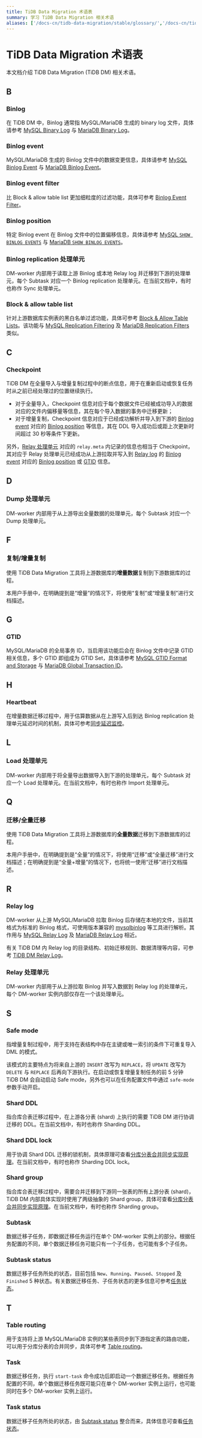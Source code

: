 ```yaml
---
title: TiDB Data Migration 术语表
summary: 学习 TiDB Data Migration 相关术语
aliases: ['/docs-cn/tidb-data-migration/stable/glossary/','/docs-cn/tidb-data-migration/v1.0/glossary/','/docs-cn/dev/reference/tools/data-migration/glossary/','/docs-cn/v3.1/reference/tools/data-migration/glossary/','/docs-cn/v3.0/reference/tools/data-migration/glossary/','/docs-cn/v2.1/reference/tools/data-migration/glossary/']
---
```


# TiDB Data Migration 术语表

本文档介绍 TiDB Data Migration (TiDB DM) 相关术语。

## B

### Binlog

在 TiDB DM 中，Binlog 通常指 MySQL/MariaDB 生成的 binary log 文件，具体请参考 [MySQL Binary Log](https://dev.mysql.com/doc/internals/en/binary-log.html) 与 [MariaDB Binary Log](https://mariadb.com/kb/en/library/binary-log/)。

### Binlog event

MySQL/MariaDB 生成的 Binlog 文件中的数据变更信息，具体请参考 [MySQL Binlog Event](https://dev.mysql.com/doc/internals/en/binlog-event.html) 与 [MariaDB Binlog Event](https://mariadb.com/kb/en/library/1-binlog-events/)。

### Binlog event filter

比 Block & allow table list 更加细粒度的过滤功能，具体可参考 [Binlog Event Filter](overview.md#binlog-event-filter)。

### Binlog position

特定 Binlog event 在 Binlog 文件中的位置偏移信息，具体请参考 [MySQL `SHOW BINLOG EVENTS`](https://dev.mysql.com/doc/refman/8.0/en/show-binlog-events.html) 与 [MariaDB `SHOW BINLOG EVENTS`](https://mariadb.com/kb/en/library/show-binlog-events/)。

### Binlog replication 处理单元

DM-worker 内部用于读取上游 Binlog 或本地 Relay log 并迁移到下游的处理单元，每个 Subtask 对应一个 Binlog replication 处理单元。在当前文档中，有时也称作 Sync 处理单元。

### Block & allow table list

针对上游数据库实例表的黑白名单过滤功能，具体可参考 [Block & Allow Table Lists](overview.md#block--allow-table-lists)。该功能与 [MySQL Replication Filtering](https://dev.mysql.com/doc/refman/5.6/en/replication-rules.html) 及 [MariaDB Replication Filters](https://mariadb.com/kb/en/library/replication-filters/) 类似。

## C

### Checkpoint

TiDB DM 在全量导入与增量复制过程中的断点信息，用于在重新启动或恢复任务时从之前已经处理过的位置继续执行。

- 对于全量导入，Checkpoint 信息对应于每个数据文件已经被成功导入的数据对应的文件内偏移量等信息，其在每个导入数据的事务中迁移更新；
- 对于增量复制，Checkpoint 信息对应于已经成功解析并导入到下游的 [Binlog event](#binlog-event) 对应的 [Binlog position](#binlog-position) 等信息，其在 DDL 导入成功后或距上次更新时间超过 30 秒等条件下更新。

另外，[Relay 处理单元](#relay-处理单元) 对应的 `relay.meta` 内记录的信息也相当于 Checkpoint，其对应于 Relay 处理单元已经成功从上游拉取并写入到 [Relay log](#relay-log) 的 [Binlog event](#binlog-event) 对应的 [Binlog position](#binlog-position) 或 [GTID](#gtid) 信息。

## D

### Dump 处理单元

DM-worker 内部用于从上游导出全量数据的处理单元，每个 Subtask 对应一个 Dump 处理单元。

## F

### 复制/增量复制

使用 TiDB Data Migration 工具将上游数据库的**增量数据**复制到下游数据库的过程。

本用户手册中，在明确提到是“增量”的情况下，将使用“复制”或“增量复制”进行文档描述。

## G

### GTID

MySQL/MariaDB 的全局事务 ID，当启用该功能后会在 Binlog 文件中记录 GTID 相关信息，多个 GTID 即组成为 GTID Set，具体请参考 [MySQL GTID Format and Storage](https://dev.mysql.com/doc/refman/5.7/en/replication-gtids-concepts.html) 与 [MariaDB Global Transaction ID](https://mariadb.com/kb/en/library/gtid/)。

## H

### Heartbeat

在增量数据迁移过程中，用于估算数据从在上游写入后到达 Binlog replication 处理单元延迟时间的机制，具体可参考[同步延迟监控](feature-overview.md#同步延迟监控)。

## L

### Load 处理单元

DM-worker 内部用于将全量导出数据导入到下游的处理单元，每个 Subtask 对应一个 Load 处理单元。在当前文档中，有时也称作 Import 处理单元。

## Q

### 迁移/全量迁移

使用 TiDB Data Migration 工具将上游数据库的**全量数据**迁移到下游数据库的过程。

本用户手册中，在明确提到是“全量”的情况下，将使用“迁移”或“全量迁移”进行文档描述；在明确提到是“全量+增量”的情况下，也将统一使用“迁移”进行文档描述。

## R

### Relay log

DM-worker 从上游 MySQL/MariaDB 拉取 Binlog 后存储在本地的文件，当前其格式为标准的 Binlog 格式，可使用版本兼容的 [mysqlbinlog](https://dev.mysql.com/doc/refman/8.0/en/mysqlbinlog.html) 等工具进行解析。其作用与 [MySQL Relay Log](https://dev.mysql.com/doc/refman/5.7/en/slave-logs-relaylog.html) 及 [MariaDB Relay Log](https://mariadb.com/kb/en/library/relay-log/) 相近。

有关 TiDB DM 内 Relay log 的目录结构、初始迁移规则、数据清理等内容，可参考 [TiDB DM Relay Log](https://pingcap.com/docs-cn/stable/reference/tools/data-migration/relay-log/)。

### Relay 处理单元

DM-worker 内部用于从上游拉取 Binlog 并写入数据到 Relay log 的处理单元，每个 DM-worker 实例内部仅存在一个该处理单元。

## S

### Safe mode

指增量复制过程中，用于支持在表结构中存在主键或唯一索引的条件下可重复导入 DML 的模式。

该模式的主要特点为将来自上游的 `INSERT` 改写为 `REPLACE`，将 `UPDATE` 改写为 `DELETE` 与 `REPLACE` 后再向下游执行。在启动或恢复增量复制任务的前 5 分钟 TiDB DM 会自动启动 Safe mode，另外也可以在任务配置文件中通过 `safe-mode` 参数手动开启。

### Shard DDL

指合库合表迁移过程中，在上游各分表 (shard) 上执行的需要 TiDB DM 进行协调迁移的 DDL。在当前文档中，有时也称作 Sharding DDL。

### Shard DDL lock

用于协调 Shard DDL 迁移的锁机制，具体原理可查看[分库分表合并同步实现原理](feature-shard-merge.md#实现原理)。在当前文档中，有时也称作 Sharding DDL lock。

### Shard group

指合库合表迁移过程中，需要合并迁移到下游同一张表的所有上游分表 (shard)，TiDB DM 内部具体实现时使用了两级抽象的 Shard group，具体可查看[分库分表合并同步实现原理](feature-shard-merge.md#实现原理)。在当前文档中，有时也称作 Sharding group。

### Subtask

数据迁移子任务，即数据迁移任务运行在单个 DM-worker 实例上的部分。根据任务配置的不同，单个数据迁移任务可能只有一个子任务，也可能有多个子任务。

### Subtask status

数据迁移子任务所处的状态，目前包括 `New`、`Running`、`Paused`、`Stopped` 及 `Finished` 5 种状态。有关数据迁移任务、子任务状态的更多信息可参考[任务状态](query-status.md#任务状态)。

## T

### Table routing

用于支持将上游 MySQL/MariaDB 实例的某些表同步到下游指定表的路由功能，可以用于分库分表的合并同步，具体可参考 [Table routing](feature-overview.md#table-routing)。

### Task

数据迁移任务，执行 `start-task` 命令成功后即启动一个数据迁移任务。根据任务配置的不同，单个数据迁移任务既可能只在单个 DM-worker 实例上运行，也可能同时在多个 DM-worker 实例上运行。

### Task status

数据迁移子任务所处的状态，由 [Subtask status](#subtask-status) 整合而来，具体信息可查看[任务状态](query-status.md#任务状态)。
